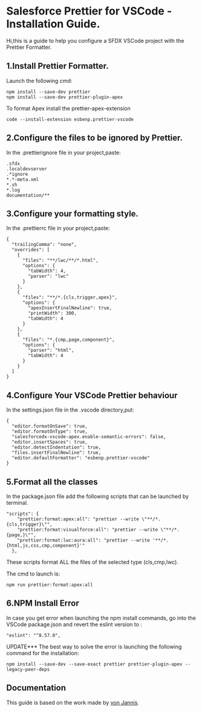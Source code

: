 # Salesforce Prettier for VSCode - Installation Guide.

Hi,this is a guide to help you configure a SFDX VSCode project with the Prettier Formatter.

## 1.Install Prettier Formatter.
Launch the following cmd:
```console 
npm install --save-dev prettier
npm install --save-dev prettier-plugin-apex
```
To format Apex install the prettier-apex-extension
```console
code --install-extension esbenp.prettier-vscode
```

## 2.Configure the files to be ignored by Prettier.
In the .prettierignore file in your project,paste:

```t
.sfdx
.localdevserver
.*ignore
*.*-meta.xml
*.sh
*.log
documentation/**
```

## 3.Configure your formatting style.
In the .prettierrc file in your project,paste:

```t
{
  "trailingComma": "none",
  "overrides": [
    {
      "files": "**/lwc/**/*.html",
      "options": {
        "tabWidth": 4,
        "parser": "lwc"
      }
    },
    {
      "files": "**/*.{cls,trigger,apex}",
      "options": {
        "apexInsertFinalNewline": true,
        "printWidth": 300,
        "tabWidth": 4
      }
    },
    {
      "files": "*.{cmp,page,component}",
      "options": {
        "parser": "html",
        "tabWidth": 4
      }
    }
  ]
}
```

## 4.Configure Your VSCode Prettier behaviour
In the settings.json file in the .vscode directory,put:
```t
{
  "editor.formatOnSave": true,
  "editor.formatOnType": true,
  "salesforcedx-vscode-apex.enable-semantic-errors": false,
  "editor.insertSpaces": true,
  "editor.detectIndentation": true,
  "files.insertFinalNewline": true,
  "editor.defaultFormatter": "esbenp.prettier-vscode"
}
```

## 5.Format all the classes
In the package.json file add the following scripts that can be launched by terminal.
```t
"scripts": {
    "prettier:format:apex:all": "prettier --write \"**/*.{cls,trigger}\"",
    "prettier:format:visualforce:all": "prettier --write \"**/*.{page,}\"",
    "prettier:format:lwc:aura:all": "prettier --write '**/*.{html,js,css,cmp,component}'"
  },
```
These scripts format ALL the files of the selected type (cls,cmp,lwc).

The cmd to launch is:
```console 
npm run prettier:format:apex:all
```

## 6.NPM Install Error
In case you get error when launching the npm install commands, go into the VSCode package.json and revert the eslint version to :
```t
"eslint": "^8.57.0",
```

UPDATE*** The best way to solve the error is launching the following command for the installation:
```t
npm install --save-dev --save-exact prettier prettier-plugin-apex --legacy-peer-deps
```

## Documentation 
This guide is based on the work made by [von Jannis](https://lietzau-consulting.de/2021/09/prettier-sfdx-apex-visualforce-lwc/).


